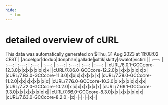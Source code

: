 ```yaml
---
hide:
  - toc
---
```


detailed overview of cURL
=========================


This data was automatically generated on $Thu, 31 Aug 2023 at 11:08:02 CEST
| |accelgor|doduo|donphan|gallade|joltik|skitty|swalot|victini|
| :---: | :---: | :---: | :---: | :---: | :---: | :---: | :---: | :---: |
|cURL/8.0.1-GCCcore-12.3.0|x|x|x|x|x|x|x|x|
|cURL/7.86.0-GCCcore-12.2.0|x|x|x|x|x|x|x|x|
|cURL/7.83.0-GCCcore-11.3.0|x|x|x|x|x|x|x|x|
|cURL/7.78.0-GCCcore-11.2.0|x|x|x|x|x|x|x|x|
|cURL/7.76.0-GCCcore-10.3.0|x|x|x|x|x|x|x|x|
|cURL/7.72.0-GCCcore-10.2.0|x|x|x|x|x|x|x|x|
|cURL/7.69.1-GCCcore-9.3.0|x|x|x|x|x|x|x|x|
|cURL/7.66.0-GCCcore-8.3.0|x|x|x|x|x|x|x|x|
|cURL/7.63.0-GCCcore-8.2.0|-|x|-|-|-|-|x|-|
